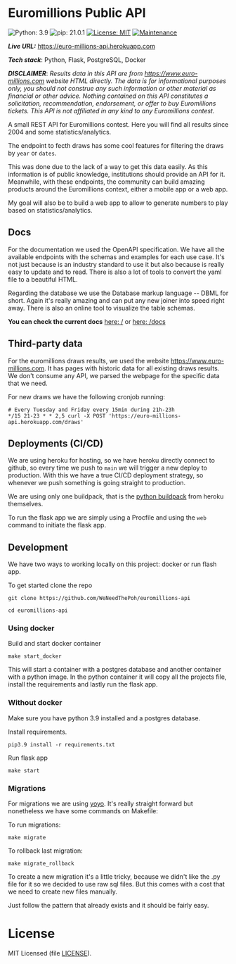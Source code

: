 # Euromillions Public API
![Python: 3.9](https://img.shields.io/badge/Python-3.9-blue)
![pip: 21.0.1](https://img.shields.io/badge/pip-21.0.1-blue)
[![License: MIT](https://img.shields.io/badge/License-MIT-blue)](https://opensource.org/licenses/MIT)
[![Maintenance](https://img.shields.io/badge/Maintained%3F-yes-green.svg)](https://github.com/WeNeedThePoh/euromillions-api/graphs/commit-activity)

***Live URL:*** https://euro-millions-api.herokuapp.com

***Tech stack***: Python, Flask, PostgreSQL, Docker

***DISCLAIMER***: *Results data in this API are from https://www.euro-millions.com website HTML directly. The data is for informational purposes only, you should not construe any such information or other material as financial or other advice. Nothing contained on this API constitutes a solicitation, recommendation, endorsement, or offer to buy Euromillions tickets. This API is not affiliated in any kind to any Euromillions contest.*

A small REST API for Euromillions contest. Here you will find all results since 2004 and some statistics/analytics.

The endpoint to fecth draws has some cool features for filtering the draws by `year` or `dates`.

This was done due to the lack of a way to get this data easily. As this information is of public knowledge, institutions should provide an API for it.
Meanwhile, with these endpoints, the community can build amazing products around the Euromillions context, either a mobile app or a web app.

My goal will also be to build a web app to allow to generate numbers to play based on statistics/analytics.

## Docs

For the documentation we used the OpenAPI specification. We have all the available endpoints with the schemas and examples for each use case. It's not just because is an industry standard to use it but also because is really easy to update and to read. There is also a lot of tools to convert the yaml file to a beautiful HTML.

Regarding the database we use the Database markup language -- DBML for short. Again it's really amazing and can put any new joiner into speed right away. There is also an online tool to visualize the table schemas.

**You can check the current docs** [here: /](https://euro-millions-api.herokuapp.com) or [here: /docs](https://euro-millions-api.herokuapp.com/docs)

## Third-party data

For the euromillions draws results, we used the website https://www.euro-millions.com. It has pages with historic data for all existing draws results. We don't consume any API, we parsed the webpage for the specific data that we need.

For new draws we have the following cronjob running:
```
# Every Tuesday and Friday every 15min during 21h-23h
*/15 21-23 * * 2,5 curl -X POST 'https://euro-millions-api.herokuapp.com/draws'
```

## Deployments (CI/CD)

We are using heroku for hosting, so we have heroku directly connect to github, so every time we push to `main` we will trigger a new deploy to production. With this we have a true CI/CD deployment strategy, so whenever we push something is going straight to production.

We are using only one buildpack, that is the [python buildpack](https://github.com/heroku/heroku-buildpack-python) from heroku themselves.

To run the flask app we are simply using a Procfile and using the `web` command to initiate the flask app.

## Development

We have two ways to working locally on this project: docker or run flash app.

To get started clone the repo
```
git clone https://github.com/WeNeedThePoh/euromillions-api

cd euromillions-api
```

### Using docker
Build and start docker container
```
make start_docker
```

This will start a container with a postgres database and another container with a python image. In the python container it will copy all the projects file, install the requirements and lastly run the flask app.


### Without docker
Make sure you have python 3.9 installed and a postgres database.

Install requirements.
```
pip3.9 install -r requirements.txt
```

Run flask app
```
make start
```

### Migrations
For migrations we are using [yoyo](https://pypi.org/project/yoyo-migrations/).
It's really straight forward but nonetheless we have some commands on Makefile:

To run migrations:
```
make migrate
```

To rollback last migration:
```
make migrate_rollback
```

To create a new migration it's a little tricky, because we didn't like the .py file for it so we decided to use raw sql files. But this comes with a cost that we need to create new files manually.

Just follow the pattern that already exists and it should be fairly easy.

# License

MIT Licensed (file [LICENSE](LICENSE)).
